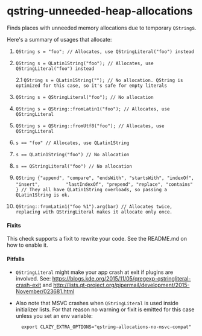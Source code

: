 # qstring-unneeded-heap-allocations

Finds places with unneeded memory allocations due to temporary `QString`s.

Here's a summary of usages that allocate:

1. `QString s = "foo"; // Allocates, use QStringLiteral("foo") instead`

2. `QString s = QLatin1String("foo"); // Allocates, use QStringLiteral("foo") instead`

    2.1 `QString s = QLatin1String(""); // No allocation. QString is optimized for this case, so it's safe for empty literals`

3. `QString s = QStringLiteral("foo"); // No allocation`

4. `QString s = QString::fromLatin1("foo"); // Allocates, use QStringLiteral`

5. `QString s = QString::fromUtf8("foo"); // Allocates, use QStringLiteral`

6. `s == "foo" // Allocates, use QLatin1String`

7. `s == QLatin1String("foo") // No allocation`

8. `s == QStringLiteral("foo") // No allocation`

9. `QString {"append", "compare", "endsWith", "startsWith", "indexOf", "insert",`
   `         "lastIndexOf", "prepend", "replace", "contains" } // They all have QLatin1String overloads, so passing a QLatin1String is ok.`

10. `QString::fromLatin1("foo %1").arg(bar) // Allocates twice, replacing with QStringLiteral makes it allocate only once.`


#### Fixits

This check supports a fixit to rewrite your code. See the README.md on how to enable it.

#### Pitfalls

- `QStringLiteral` might make your app crash at exit if plugins are involved.
See:
<https://blogs.kde.org/2015/11/05/qregexp-qstringliteral-crash-exit> and
<http://lists.qt-project.org/pipermail/development/2015-November/023681.html>

- Also note that MSVC crashes when `QStringLiteral` is used inside initializer lists. For that reason no warning or fixit is emitted for this case unless you set an env variable:

        export CLAZY_EXTRA_OPTIONS="qstring-allocations-no-msvc-compat"

